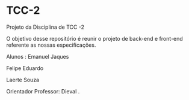 # TCC-2
Projeto da Disciplina de TCC -2 

O objetivo desse repositório é reunir o projeto de back-end e front-end referente as nossas especificações. 

Alunos :
  Emanuel Jaques 

  Felipe Eduardo 

  Laerte Souza 

  
  Orientador Professor: Dieval .
